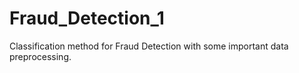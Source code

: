 # Fraud_Detection_1
Classification method for Fraud Detection with some important data preprocessing.

